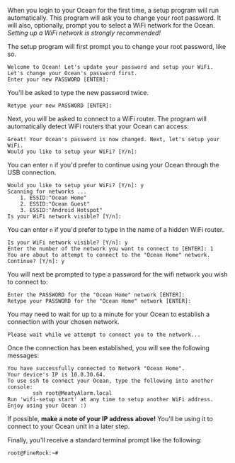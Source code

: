 When you login to your Ocean for the first time, a setup program will run automatically.  This program will ask you to change your root password.  It will also, optionally, prompt you to select a WiFi network for the Ocean.  *Setting up a WiFi network is strongly recommended!*

The setup program will first prompt you to change your root password, like so.

```console
Welcome to Ocean! Let's update your password and setup your WiFi.
Let's change your Ocean's password first.
Enter your new PASSWORD [ENTER]:
```

You'll be asked to type the new password twice.

```console
Retype your new PASSWORD [ENTER]:
```

Next, you will be asked to connect to a WiFi router.  The program will automatically detect WiFi routers that your Ocean can access:

```console
Great! Your Ocean's password is now changed. Next, let's setup your WiFi.
Would you like to setup your WiFi? [Y/n]:
```

You can enter `n` if you'd prefer to continue using your Ocean through the USB connection.

```console
Would you like to setup your WiFi? [Y/n]: y
Scanning for networks ...                    
    1. ESSID:"Ocean Home"
    2. ESSID:"Ocean Guest"
    3. ESSID:"Android Hotspot"
Is your WiFi network visible? [Y/n]:
```

You can enter `n` if you'd prefer to type in the name of a hidden WiFi router.

```console
Is your WiFi network visible? [Y/n]: y
Enter the number of the network you want to connect to [ENTER]: 1
You are about to attempt to connect to the "Ocean Home" network. Continue? [Y/n]: y
```

You will next be prompted to type a password for the wifi network you wish to connect to:

```console
Enter the PASSWORD for the "Ocean Home" network [ENTER]:
Retype your PASSWORD for the "Ocean Home" network [ENTER]:
```

You may need to wait for up to a minute for your Ocean to establish a connection with your chosen network.

```console
Please wait while we attempt to connect you to the network...
```

Once the connection has been established, you will see the following messages:

```console
You have successfully connected to Network "Ocean Home".
Your device's IP is 10.0.30.64.
To use ssh to connect your Ocean, type the following into another console:
        ssh root@MeatyAlarm.local
Run 'wifi-setup start' at any time to setup another WiFi address.
Enjoy using your Ocean :)
```

If possible, __make a note of your IP address above!__  You'll be using it to connect to your Ocean unit in a later step.

Finally, you'll receive a standard terminal prompt like the following:

```console
root@FineRock:~#
```
